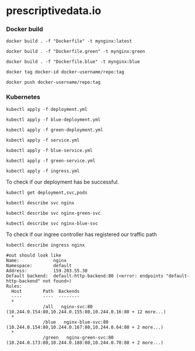 # prescriptivedata.io

### Docker build

`docker build . -f "Dockerfile" -t mynginx:latest`

`docker build . -f "Dockerfile.green" -t mynginx:green`

`docker build . -f "Dockerfile.blue" -t mynginx:blue`

`docker tag docker-id docker-username/repo:tag`

`docker push docker-username/repo:tag`

### Kubernetes 

`kubectl apply -f deployment.yml`

`kubectl apply -f blue-deployment.yml`

`kubectl apply -f green-deployment.yml`

`kubectl apply -f service.yml`

`kubectl apply -f blue-service.yml`

`kubectl apply -f green-service.yml`

`kubectl apply -f ingress.yml`

To check if our deployment has be successful.

`kubectl get deployment,svc,pods`

`kubectl describe svc nginx`

`kubectl describe svc nginx-green-svc`

`kubectl describe svc nginx-blue-svc`


To check if our ingree controller has registered our traffic path 

`kubectl describe ingress nginx`

```
#out should look like
Name:             nginx
Namespace:        default
Address:          159.203.55.30
Default backend:  default-http-backend:80 (<error: endpoints "default-http-backend" not found>)
Rules:
  Host        Path  Backends
  ----        ----  --------
  *           
              /all   nginx-svc:80 (10.244.0.154:80,10.244.0.155:80,10.244.0.16:80 + 12 more...)
  *           
              /blue   nginx-blue-svc:80 (10.244.0.154:80,10.244.0.167:80,10.244.0.64:80 + 2 more...)
  *           
              /green   nginx-green-svc:80 (10.244.0.173:80,10.244.0.188:80,10.244.0.70:80 + 2 more...)
```